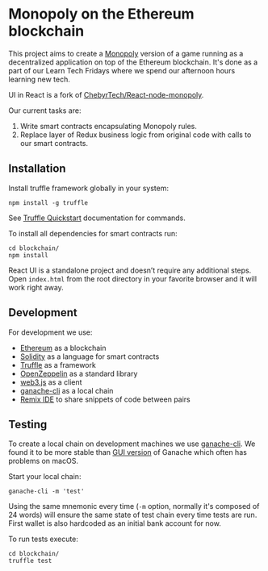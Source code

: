 # Monopoly on the Ethereum blockchain

This project aims to create a [Monopoly](https://en.wikipedia.org/wiki/Monopoly_(game)) version of a game running as a decentralized application on top of the Ethereum blockchain. It's done as a part of our Learn Tech Fridays where we spend our afternoon hours learning new tech.

UI in React is a fork of [ChebyrTech/React-node-monopoly](https://github.com/ChebyrTech/React-node-monopoly).

Our current tasks are:

1. Write smart contracts encapsulating Monopoly rules.
2. Replace layer of Redux business logic from original code with calls to our smart contracts.

## Installation

Install truffle framework globally in your system:

```
npm install -g truffle
```

See [Truffle Quickstart](http://truffleframework.com/docs/getting_started/project) documentation for commands.

To install all dependencies for smart contracts run:

```
cd blockchain/
npm install
```

React UI is a standalone project and doesn’t require any additional steps. Open `index.html` from the root directory in your favorite browser and it will work right away.

## Development

For development we use:

* [Ethereum](https://www.ethereum.org/) as a blockchain
* [Solidity](https://solidity.readthedocs.io/en/v0.4.23/) as a language for smart contracts
* [Truffle](http://truffleframework.com/) as a framework
* [OpenZeppelin](https://openzeppelin.org/) as a standard library
* [web3.js](https://github.com/ethereum/web3.js/) as a client
* [ganache-cli](https://github.com/trufflesuite/ganache-cli) as a local chain
* [Remix IDE](https://remix.ethereum.org/) to share snippets of code between pairs

## Testing

To create a local chain on development machines we use [ganache-cli](https://github.com/trufflesuite/ganache-cli). We found it to be more stable than [GUI version](https://github.com/trufflesuite/ganache) of Ganache which often has problems on macOS.

Start your local chain:

```
ganache-cli -m 'test'
```

Using the same mnemonic every time (`-m` option, normally it's composed of 24 words) will ensure the same state of test chain every time tests are run. First wallet is also hardcoded as an initial bank account for now.

To run tests execute:

```
cd blockchain/
truffle test
```
